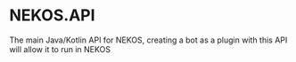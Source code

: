 # NEKOS.API
The main Java/Kotlin API for NEKOS, creating a bot as a plugin with this API will allow it to run in NEKOS 
